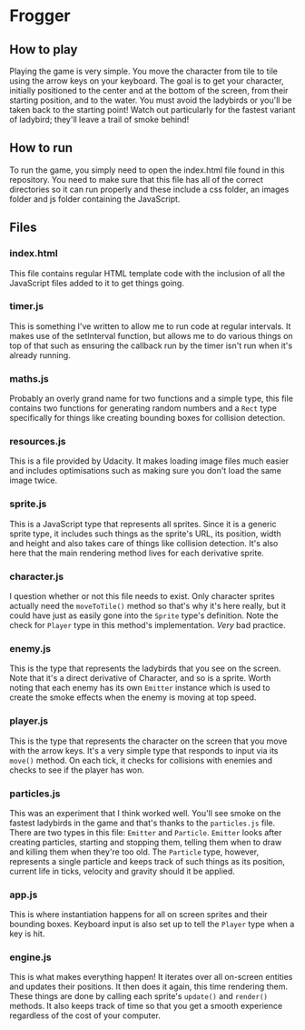 # Frogger

## How to play
Playing the game is very simple. You move the character from tile to tile using the arrow keys on your keyboard. The goal is to get your character, initially positioned to the center and at the bottom of the screen, from their starting position, and to the water. You must avoid the ladybirds or you'll be taken back to the starting point! Watch out particularly for the fastest variant of ladybird; they'll leave a trail of smoke behind!

## How to run
To run the game, you simply need to open the index.html file found in this repository. You need to make sure that this file has all of the correct directories so it can run properly and these include a css folder, an images folder and js folder containing the JavaScript.

## Files
### index.html
This file contains regular HTML template code with the inclusion of all the JavaScript files added to it to get things going.

### timer.js
This is something I've written to allow me to run code at regular intervals. It makes use of the setInterval function, but allows me to do various things on top of that such as ensuring the callback run by the timer isn't run when it's already running.

### maths.js
Probably an overly grand name for two functions and a simple type, this file contains two functions for generating random numbers and a `Rect` type specifically for things like creating bounding boxes for collision detection.

### resources.js
This is a file provided by Udacity. It makes loading image files much easier and includes optimisations such as making sure you don't load the same image twice.

### sprite.js
This is a JavaScript type that represents all sprites. Since it is a generic sprite type, it includes such things as the sprite's URL, its position, width and height and also takes care of things like collision detection. It's also here that the main rendering method lives for each derivative sprite.

### character.js
I question whether or not this file needs to exist. Only character sprites actually need the `moveToTile()` method so that's why it's here really, but it could have just as easily gone into the `Sprite` type's definition. Note the check for `Player` type in this method's implementation. _Very_ bad practice.

### enemy.js
This is the type that represents the ladybirds that you see on the screen. Note that it's a direct derivative of Character, and so is a sprite. Worth noting that each enemy has its own `Emitter` instance which is used to create the smoke effects when the enemy is moving at top speed.

### player.js
This is the type that represents the character on the screen that you move with the arrow keys. It's a very simple type that responds to input via its `move()` method. On each tick, it checks for collisions with enemies and checks to see if the player has won.

### particles.js
This was an experiment that I think worked well. You'll see smoke on the fastest ladybirds in the game and that's thanks to the `particles.js` file. There are two types in this file: `Emitter` and `Particle`. `Emitter` looks after creating particles, starting and stopping them, telling them when to draw and killing them when they're too old. The `Particle` type, however, represents a single particle and keeps track of such things as its position, current life in ticks, velocity and gravity should it be applied.

### app.js
This is where instantiation happens for all on screen sprites and their bounding boxes. Keyboard input is also set up to tell the `Player` type when a key is hit.

### engine.js
This is what makes everything happen! It iterates over all on-screen entities and updates their positions. It then does it again, this time rendering them. These things are done by calling each sprite's `update()` and `render()` methods. It also keeps track of time so that you get a smooth experience regardless of the cost of your computer.